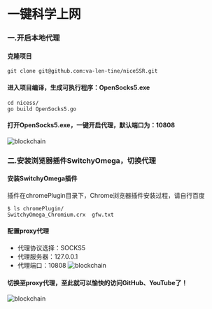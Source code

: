 # 一键科学上网

### 一.开启本地代理
#### 克隆项目
```
git clone git@github.com:va-len-tine/niceSSR.git
```
#### 进入项目编译，生成可执行程序：OpenSocks5.exe
```
cd nicess/
go build OpenSocks5.go
```
#### 打开OpenSocks5.exe，一键开启代理，默认端口为：10808
![blockchain](http://image.youthsweet.com/nicess/nicess-1.png "default")
#### 
### 二.安装浏览器插件SwitchyOmega，切换代理
#### 安装SwitchyOmega插件
插件在chromePlugin目录下，Chrome浏览器插件安装过程，请自行百度
```
$ ls chromePlugin/
SwitchyOmega_Chromium.crx  gfw.txt
```
#### 配置proxy代理
- 代理协议选择：SOCKS5
- 代理服务器：127.0.0.1
- 代理端口：10808
![blockchain](http://image.youthsweet.com/nicess/nicess-2.png "default")
#### 切换至proxy代理，至此就可以愉快的访问GitHub、YouTube了！
![blockchain](http://image.youthsweet.com/nicess/nicess3.png "default")
